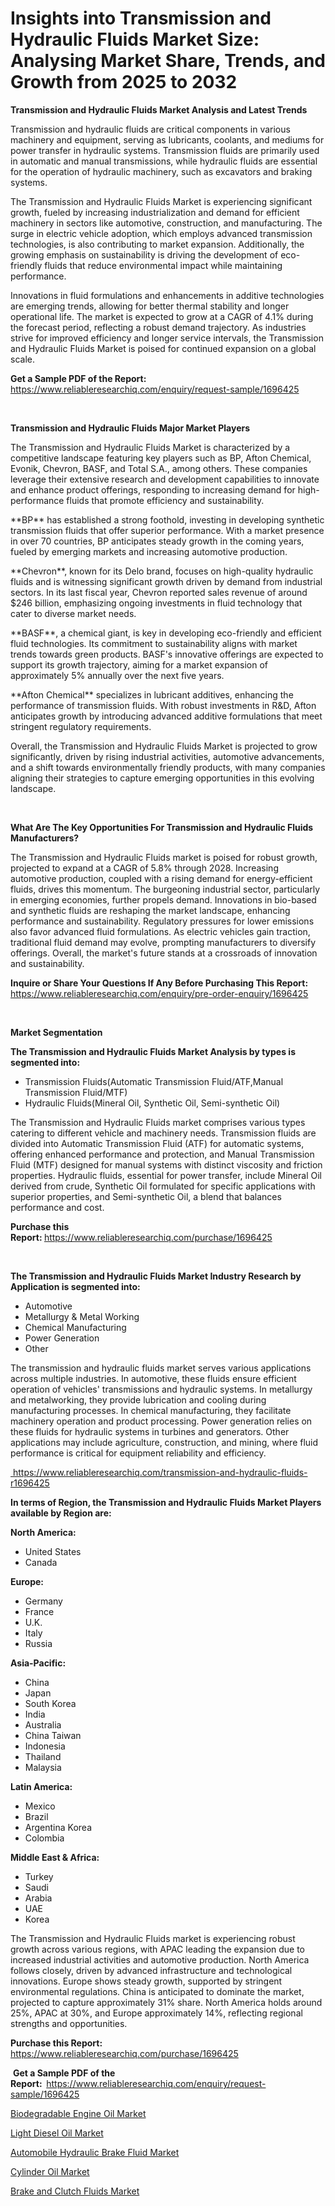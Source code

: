 <p><h1>Insights into Transmission and Hydraulic Fluids Market Size: Analysing Market Share, Trends, and Growth from 2025 to 2032</h1></p><p><strong>Transmission and Hydraulic Fluids Market Analysis and Latest Trends</strong></p>
<p><p>Transmission and hydraulic fluids are critical components in various machinery and equipment, serving as lubricants, coolants, and mediums for power transfer in hydraulic systems. Transmission fluids are primarily used in automatic and manual transmissions, while hydraulic fluids are essential for the operation of hydraulic machinery, such as excavators and braking systems.</p><p>The Transmission and Hydraulic Fluids Market is experiencing significant growth, fueled by increasing industrialization and demand for efficient machinery in sectors like automotive, construction, and manufacturing. The surge in electric vehicle adoption, which employs advanced transmission technologies, is also contributing to market expansion. Additionally, the growing emphasis on sustainability is driving the development of eco-friendly fluids that reduce environmental impact while maintaining performance.</p><p>Innovations in fluid formulations and enhancements in additive technologies are emerging trends, allowing for better thermal stability and longer operational life. The market is expected to grow at a CAGR of 4.1% during the forecast period, reflecting a robust demand trajectory. As industries strive for improved efficiency and longer service intervals, the Transmission and Hydraulic Fluids Market is poised for continued expansion on a global scale.</p></p>
<p><strong>Get a Sample PDF of the Report:&nbsp;</strong> <a href="https://www.reliableresearchiq.com/enquiry/request-sample/1696425?utm_campaign=973&utm_medium=2&utm_source=Github&utm_content=ia&utm_term=08012025&utm_id=transmission-and-hydraulic-fluids">https://www.reliableresearchiq.com/enquiry/request-sample/1696425</a></p>
<p>&nbsp;</p>
<p><strong>Transmission and Hydraulic Fluids Major Market Players</strong></p>
<p><p>The Transmission and Hydraulic Fluids Market is characterized by a competitive landscape featuring key players such as BP, Afton Chemical, Evonik, Chevron, BASF, and Total S.A., among others. These companies leverage their extensive research and development capabilities to innovate and enhance product offerings, responding to increasing demand for high-performance fluids that promote efficiency and sustainability.</p><p>**BP** has established a strong foothold, investing in developing synthetic transmission fluids that offer superior performance. With a market presence in over 70 countries, BP anticipates steady growth in the coming years, fueled by emerging markets and increasing automotive production. </p><p>**Chevron**, known for its Delo brand, focuses on high-quality hydraulic fluids and is witnessing significant growth driven by demand from industrial sectors. In its last fiscal year, Chevron reported sales revenue of around $246 billion, emphasizing ongoing investments in fluid technology that cater to diverse market needs.</p><p>**BASF**, a chemical giant, is key in developing eco-friendly and efficient fluid technologies. Its commitment to sustainability aligns with market trends towards green products. BASF's innovative offerings are expected to support its growth trajectory, aiming for a market expansion of approximately 5% annually over the next five years.</p><p>**Afton Chemical** specializes in lubricant additives, enhancing the performance of transmission fluids. With robust investments in R&D, Afton anticipates growth by introducing advanced additive formulations that meet stringent regulatory requirements.</p><p>Overall, the Transmission and Hydraulic Fluids Market is projected to grow significantly, driven by rising industrial activities, automotive advancements, and a shift towards environmentally friendly products, with many companies aligning their strategies to capture emerging opportunities in this evolving landscape.</p></p>
<p>&nbsp;</p>
<p><strong>What Are The Key Opportunities For Transmission and Hydraulic Fluids Manufacturers?</strong></p>
<p><p>The Transmission and Hydraulic Fluids market is poised for robust growth, projected to expand at a CAGR of 5.8% through 2028. Increasing automotive production, coupled with a rising demand for energy-efficient fluids, drives this momentum. The burgeoning industrial sector, particularly in emerging economies, further propels demand. Innovations in bio-based and synthetic fluids are reshaping the market landscape, enhancing performance and sustainability. Regulatory pressures for lower emissions also favor advanced fluid formulations. As electric vehicles gain traction, traditional fluid demand may evolve, prompting manufacturers to diversify offerings. Overall, the market's future stands at a crossroads of innovation and sustainability.</p></p>
<p><strong>Inquire or Share Your Questions If Any Before Purchasing This Report:</strong> <a href="https://www.reliableresearchiq.com/enquiry/pre-order-enquiry/1696425?utm_campaign=973&utm_medium=2&utm_source=Github&utm_content=ia&utm_term=08012025&utm_id=transmission-and-hydraulic-fluids">https://www.reliableresearchiq.com/enquiry/pre-order-enquiry/1696425</a></p>
<p>&nbsp;</p>
<p><strong>Market Segmentation</strong></p>
<p><strong>The Transmission and Hydraulic Fluids Market Analysis by types is segmented into:</strong></p>
<p><ul><li>Transmission Fluids(Automatic Transmission Fluid/ATF,Manual Transmission Fluid/MTF)</li><li>Hydraulic Fluids(Mineral Oil, Synthetic Oil, Semi-synthetic Oil)</li></ul></p>
<p><p>The Transmission and Hydraulic Fluids market comprises various types catering to different vehicle and machinery needs. Transmission fluids are divided into Automatic Transmission Fluid (ATF) for automatic systems, offering enhanced performance and protection, and Manual Transmission Fluid (MTF) designed for manual systems with distinct viscosity and friction properties. Hydraulic fluids, essential for power transfer, include Mineral Oil derived from crude, Synthetic Oil formulated for specific applications with superior properties, and Semi-synthetic Oil, a blend that balances performance and cost.</p></p>
<p><strong>Purchase this Report:&nbsp;</strong><a href="https://www.reliableresearchiq.com/purchase/1696425?utm_campaign=973&utm_medium=2&utm_source=Github&utm_content=ia&utm_term=08012025&utm_id=transmission-and-hydraulic-fluids">https://www.reliableresearchiq.com/purchase/1696425</a></p>
<p>&nbsp;</p>
<p><strong>The Transmission and Hydraulic Fluids Market Industry Research by Application is segmented into:</strong></p>
<p><ul><li>Automotive</li><li>Metallurgy & Metal Working</li><li>Chemical Manufacturing</li><li>Power Generation</li><li>Other</li></ul></p>
<p><p>The transmission and hydraulic fluids market serves various applications across multiple industries. In automotive, these fluids ensure efficient operation of vehicles' transmissions and hydraulic systems. In metallurgy and metalworking, they provide lubrication and cooling during manufacturing processes. In chemical manufacturing, they facilitate machinery operation and product processing. Power generation relies on these fluids for hydraulic systems in turbines and generators. Other applications may include agriculture, construction, and mining, where fluid performance is critical for equipment reliability and efficiency.</p></p>
<p><a href="https://www.reliableresearchiq.com/transmission-and-hydraulic-fluids-r1696425?utm_campaign=973&utm_medium=2&utm_source=Github&utm_content=ia&utm_term=08012025&utm_id=transmission-and-hydraulic-fluids">&nbsp;https://www.reliableresearchiq.com/transmission-and-hydraulic-fluids-r1696425</a></p>
<p><strong>In terms of Region, the Transmission and Hydraulic Fluids Market Players available by Region are:</strong></p>
<p>
    <p> <strong> North America: </strong>
        <ul>
            <li>United States</li>
            <li>Canada</li>
        </ul>
        </p> 
    <p> <strong> Europe: </strong>
        <ul>
            <li>Germany</li>
            <li>France</li>
            <li>U.K.</li>
            <li>Italy</li>
            <li>Russia</li>
        </ul>
        </p> 
    <p> <strong> Asia-Pacific: </strong>
        <ul>
            <li>China</li>
            <li>Japan</li>
            <li>South Korea</li>
            <li>India</li>
            <li>Australia</li>
            <li>China Taiwan</li>
            <li>Indonesia</li>
            <li>Thailand</li>
            <li>Malaysia</li>
        </ul>
        </p> 
    <p> <strong> Latin America: </strong>
        <ul>
            <li>Mexico</li>
            <li>Brazil</li>
            <li>Argentina Korea</li>
            <li>Colombia</li>
        </ul>
        </p> 
    <p> <strong> Middle East & Africa: </strong>
        <ul>
            <li>Turkey</li>
            <li>Saudi</li>
            <li>Arabia</li>
            <li>UAE</li>
            <li>Korea</li>
        </ul>
    </p>
    </p>
<p><p>The Transmission and Hydraulic Fluids market is experiencing robust growth across various regions, with APAC leading the expansion due to increased industrial activities and automotive production. North America follows closely, driven by advanced infrastructure and technological innovations. Europe shows steady growth, supported by stringent environmental regulations. China is anticipated to dominate the market, projected to capture approximately 31% share. North America holds around 25%, APAC at 30%, and Europe approximately 14%, reflecting regional strengths and opportunities.</p></p>
<p><strong>Purchase this Report: </strong><a href="https://www.reliableresearchiq.com/purchase/1696425?utm_campaign=973&utm_medium=2&utm_source=Github&utm_content=ia&utm_term=08012025&utm_id=transmission-and-hydraulic-fluids">https://www.reliableresearchiq.com/purchase/1696425</a></p>
<p>&nbsp;<strong>Get a Sample PDF of the Report:&nbsp;&nbsp;</strong><a href="https://www.reliableresearchiq.com/enquiry/request-sample/1696425?utm_campaign=973&utm_medium=2&utm_source=Github&utm_content=ia&utm_term=08012025&utm_id=transmission-and-hydraulic-fluids">https://www.reliableresearchiq.com/enquiry/request-sample/1696425</a></p>
<p><strong></strong></p>
<p><p><a href="https://github.com/ElviraLeka1962/Market-Research-Report-List-1/blob/main/biodegradable-engine-oil-market.md?utm_campaign=973&utm_medium=2&utm_source=Github&utm_content=ia&utm_term=08012025&utm_id=transmission-and-hydraulic-fluids">Biodegradable Engine Oil Market</a></p><p><a href="https://github.com/nathaliehurles7142/Market-Research-Report-List-1/blob/main/light-diesel-oil-market.md?utm_campaign=973&utm_medium=2&utm_source=Github&utm_content=ia&utm_term=08012025&utm_id=transmission-and-hydraulic-fluids">Light Diesel Oil Market</a></p><p><a href="https://github.com/chongseney974/Market-Research-Report-List-1/blob/main/automobile-hydraulic-brake-fluid-market.md?utm_campaign=973&utm_medium=2&utm_source=Github&utm_content=ia&utm_term=08012025&utm_id=transmission-and-hydraulic-fluids">Automobile Hydraulic Brake Fluid Market</a></p><p><a href="https://github.com/rosalinebhakta48/Market-Research-Report-List-1/blob/main/cylinder-oil-market.md?utm_campaign=973&utm_medium=2&utm_source=Github&utm_content=ia&utm_term=08012025&utm_id=transmission-and-hydraulic-fluids">Cylinder Oil Market</a></p><p><a href="https://github.com/darenph8er/Market-Research-Report-List-1/blob/main/brake-and-clutch-fluids-market.md?utm_campaign=973&utm_medium=2&utm_source=Github&utm_content=ia&utm_term=08012025&utm_id=transmission-and-hydraulic-fluids">Brake and Clutch Fluids Market</a></p></p>